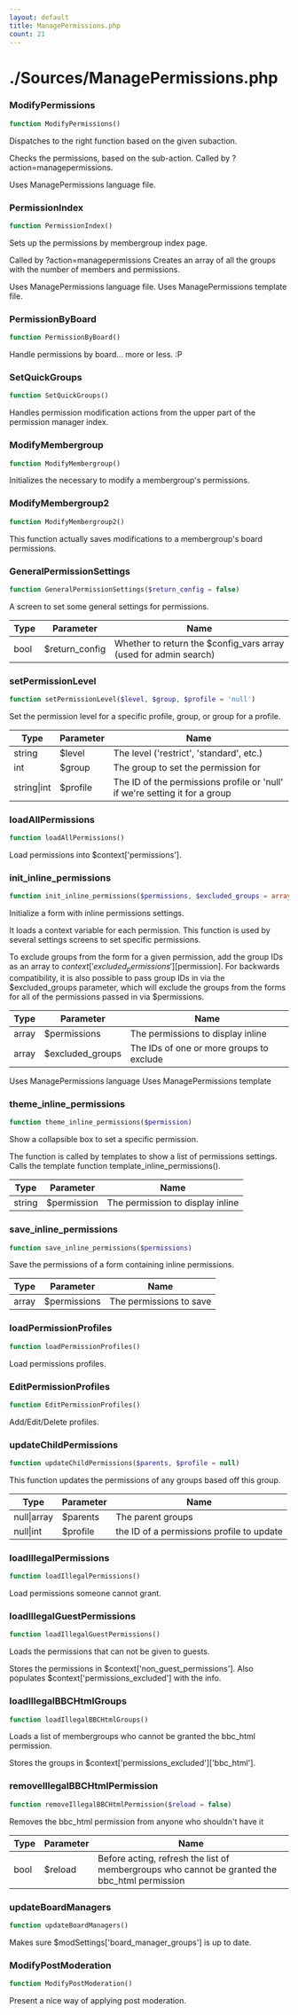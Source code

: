```yaml
---
layout: default
title: ManagePermissions.php
count: 21
---
```


# ./Sources/ManagePermissions.php

### ModifyPermissions

```php
function ModifyPermissions()
```
Dispatches to the right function based on the given subaction.

Checks the permissions, based on the sub-action.
Called by ?action=managepermissions.

Uses ManagePermissions language file.


### PermissionIndex

```php
function PermissionIndex()
```
Sets up the permissions by membergroup index page.

Called by ?action=managepermissions
Creates an array of all the groups with the number of members and permissions.

Uses ManagePermissions language file.
Uses ManagePermissions template file.


### PermissionByBoard

```php
function PermissionByBoard()
```
Handle permissions by board... more or less. :P




### SetQuickGroups

```php
function SetQuickGroups()
```
Handles permission modification actions from the upper part of the
permission manager index.




### ModifyMembergroup

```php
function ModifyMembergroup()
```
Initializes the necessary to modify a membergroup's permissions.




### ModifyMembergroup2

```php
function ModifyMembergroup2()
```
This function actually saves modifications to a membergroup's board permissions.




### GeneralPermissionSettings

```php
function GeneralPermissionSettings($return_config = false)
```
A screen to set some general settings for permissions.



Type|Parameter|Name
---|---|---
bool|$return_config|Whether to return the $config_vars array (used for admin search)

### setPermissionLevel

```php
function setPermissionLevel($level, $group, $profile = 'null')
```
Set the permission level for a specific profile, group, or group for a profile.



Type|Parameter|Name
---|---|---
string|$level|The level ('restrict', 'standard', etc.)
int|$group|The group to set the permission for
string&#124;int|$profile|The ID of the permissions profile or 'null' if we're setting it for a group

### loadAllPermissions

```php
function loadAllPermissions()
```
Load permissions into $context['permissions'].




### init_inline_permissions

```php
function init_inline_permissions($permissions, $excluded_groups = array())
```
Initialize a form with inline permissions settings.

It loads a context variable for each permission.
This function is used by several settings screens to set specific permissions.

To exclude groups from the form for a given permission, add the group IDs as
an array to $context['excluded_permissions'][$permission]. For backwards
compatibility, it is also possible to pass group IDs in via the
$excluded_groups parameter, which will exclude the groups from the forms for
all of the permissions passed in via $permissions.

Type|Parameter|Name
---|---|---
array|$permissions|The permissions to display inline
array|$excluded_groups|The IDs of one or more groups to exclude

Uses ManagePermissions language
Uses ManagePermissions template

### theme_inline_permissions

```php
function theme_inline_permissions($permission)
```
Show a collapsible box to set a specific permission.

The function is called by templates to show a list of permissions settings.
Calls the template function template_inline_permissions().

Type|Parameter|Name
---|---|---
string|$permission|The permission to display inline

### save_inline_permissions

```php
function save_inline_permissions($permissions)
```
Save the permissions of a form containing inline permissions.



Type|Parameter|Name
---|---|---
array|$permissions|The permissions to save

### loadPermissionProfiles

```php
function loadPermissionProfiles()
```
Load permissions profiles.




### EditPermissionProfiles

```php
function EditPermissionProfiles()
```
Add/Edit/Delete profiles.




### updateChildPermissions

```php
function updateChildPermissions($parents, $profile = null)
```
This function updates the permissions of any groups based off this group.



Type|Parameter|Name
---|---|---
null&#124;array|$parents|The parent groups
null&#124;int|$profile|the ID of a permissions profile to update

### loadIllegalPermissions

```php
function loadIllegalPermissions()
```
Load permissions someone cannot grant.




### loadIllegalGuestPermissions

```php
function loadIllegalGuestPermissions()
```
Loads the permissions that can not be given to guests.

Stores the permissions in $context['non_guest_permissions'].
Also populates $context['permissions_excluded'] with the info.


### loadIllegalBBCHtmlGroups

```php
function loadIllegalBBCHtmlGroups()
```
Loads a list of membergroups who cannot be granted the bbc_html permission.

Stores the groups in $context['permissions_excluded']['bbc_html'].


### removeIllegalBBCHtmlPermission

```php
function removeIllegalBBCHtmlPermission($reload = false)
```
Removes the bbc_html permission from anyone who shouldn't have it



Type|Parameter|Name
---|---|---
bool|$reload|Before acting, refresh the list of membergroups who cannot be granted the bbc_html permission

### updateBoardManagers

```php
function updateBoardManagers()
```
Makes sure $modSettings['board_manager_groups'] is up to date.




### ModifyPostModeration

```php
function ModifyPostModeration()
```
Present a nice way of applying post moderation.




